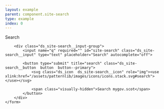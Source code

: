 ```yaml
---
layout: example
parent: component.site-search
type: example
index: 0
---
```


<div class="ds_site-search">
    <form role="search" class="ds_site-search__form">
        <label class="ds_site-search__label visually-hidden" for="site-search">Search</label>

        <div class="ds_site-search__input-group">
            <input name="q" required="" id="site-search" class="ds_site-search__input" type="text" placeholder="Search" autocomplete="off">
            
            <button type="submit" title="search" class="ds_site-search__button  button  button--primary">
                <svg class="ds_icon  ds_site-search__icon" role="img"><use xlink:href="/assets/patternlib/images/icons/icons.stack.svg#search"></use></svg>

                <span class="visually-hidden">Search mygov.scot</span>
            </button>
        </div>
    </form>
</div>
